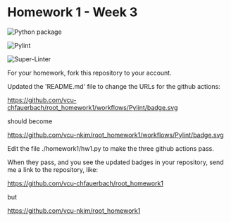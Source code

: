 # Homework 1 - Week 3

![Python package](https://github.com/vcu-nkim/root_homework1/workflows/Python%20package/badge.svg)

![Pylint](https://github.com/vcu-nkim/root_homework1/workflows/Pylint/badge.svg)

![Super-Linter](https://github.com/vcu-nkim/root_homework1/workflows/Super-Linter/badge.svg)

For your homework, fork this repository to your account.

Updated the 'README.md' file to change the URLs for the github actions:

https://github.com/vcu-chfauerbach/root_homework1/workflows/Pylint/badge.svg

should become

https://github.com/vcu-nkim/root_homework1/workflows/Pylint/badge.svg

Edit the file ./homework1/hw1.py to make the three github actions pass.

When they pass, and you see the updated badges in your repository, send me a link to the repository, like:

https://github.com/vcu-chfauerbach/root_homework1

but

https://github.com/vcu-nkim/root_homework1

